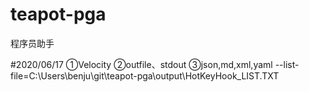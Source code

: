 # teapot-pga
程序员助手

#2020/06/17
①Velocity
②outfile、stdout
③json,md,xml,yaml
--list-file=C:\Users\benju\git\teapot-pga\output\HotKeyHook_LIST.TXT
